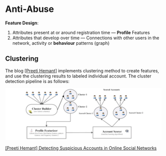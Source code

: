 
# Anti-Abuse


**Feature Design**:
1. Attributes present at or around registration time — **Profile** Features
2. Attributes that develop over time — Connections with other users in the network, activity or **behaviour** patterns (graph)




## Clustering 

The blog [[Preeti Hemant]][Detecting Suspicious Accounts in Online Social Networks] implements clustering method to create features, and use the clustering results to labeled individual account. The cluster detection pipeline is as follows:


![](images/cluster_detection_pipeline.png)







[Detecting Suspicious Accounts in Online Social Networks]: https://towardsdatascience.com/detecting-suspicious-accounts-in-online-social-networks-48eabf4c75b6
[[Preeti Hemant] Detecting Suspicious Accounts in Online Social Networks](https://towardsdatascience.com/detecting-suspicious-accounts-in-online-social-networks-48eabf4c75b6)



